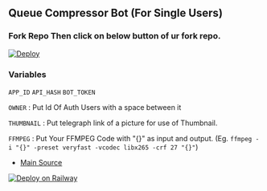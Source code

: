 ## Queue Compressor Bot (For Single Users)

### Fork Repo Then click on below button of ur fork repo.
[![Deploy](https://www.herokucdn.com/deploy/button.svg)](https://heroku.com/deploy)

### Variables
`APP_ID` `API_HASH` `BOT_TOKEN`

`OWNER` : Put Id Of Auth Users with a space between it

`THUMBNAIL` : Put telegraph link of a picture for use of Thumbnail.

`FFMPEG` : Put Your FFMPEG Code with "{}" as input and output. (Eg. `ffmpeg -i "{}" -preset veryfast -vcodec libx265 -crf 27 "{}"`)

- [Main Source](https://github.com/1Danish-00/CompressorBot)


[![Deploy on Railway](https://railway.app/button.svg)](https://railway.app/new/template/N44Y-6?referralCode=ZsZKBJ)
